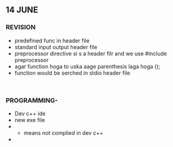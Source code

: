 ## 14 JUNE 
### REVISION
- predefined func in header file 
- standard input output header file
- preprocessor directive si s a header filr and we use #include preprocessor 
- agar function hoga to uska aage parenthesis laga hoga ();
- function would be serched in stdio header file 
</br>

### PROGRAMMING-
- Dev c++ ide 
- new exe file 
- * means not complied in dev c++
- 
